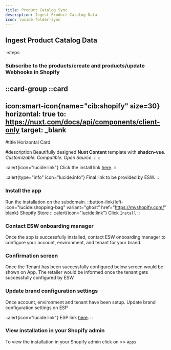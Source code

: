 ```yaml
---
title: Product Catalog Sync
description: Ingest Product Catalog Data
icon: lucide:folder-sync
---
```


## Ingest Product Catalog Data

::steps
### Subscribe to the products/create and products/update Webhooks in Shopify

::card-group
  ::card
  ---
  icon:smart-icon{name="cib:shopify" size=30}
  horizontal: true
  to: https://nuxt.com/docs/api/components/client-only
  target: _blank
  ---
  #title
  Horizontal Card

  #description
  Beautifully designed **Nuxt Content** template with **shadcn-vue**. _Customizable. Compatible. Open Source._
  ::
::


::alert{icon="lucide:link"}
Click the install link <a href="https://apps.shopify.com/esw-card-payments" target="_blank" rel="noopener noreferrer">here</a>.
::

::alert{type="info" icon="lucide:info"}
  Final link to be provided by ESW.
::


### Install the app

Run the installation on the subdomain.
::button-link{left-icon="lucide:shopping-bag" variant="ghost" href="https://myshopify.com/" blank}
  Shopify Store
::
::alert{icon="lucide:link"}
Click `Install`
::

### Contact ESW onboarding manager

Once the app is successfully installed, contact ESW onboarding manager to 
configure your account, environment, and tenant for your brand. 

### Confirmation screen

Once the Tenant has been successfully configured below screen would be 
shown on App. The retailer would be informed once the tenant gets successfully 
configured by ESW

### Update brand configuration settings

Once account, environment and tenant have been setup. Update brand configuration 
settings on ESP

::alert{icon="lucide:link"}
ESP link <a href="https://esp.eshopworld.com/partnership/partnerships" target="_blank" rel="noopener noreferrer">here</a>.
::

### View installation in your Shopify admin

To view the installation in your Shopify admin click on >> `Apps`


           